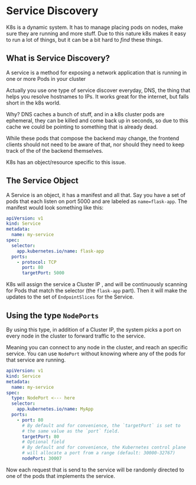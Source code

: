 # Service Discovery

K8s is a dynamic system. It has to manage placing pods on nodes, make sure they
are running and more stuff. Due to this nature k8s makes it easy to run a
lot of things, but it can be a bit hard to _find_ these things.

## What is Service Discovery?

A service is a method for exposing a network application that is running in one
or more Pods in your cluster

Actually you use one type of service discover everyday, DNS, the thing that
helps you resolve hostnames to IPs. It works great for the internet, but falls
short in the k8s world.

Why? DNS caches a bunch of stuff, and in a k8s cluster pods are ephemeral, they
can be killed and come back up in seconds, so due to this cache we could be
pointing to something that is already dead.

While these pods that compose the backend may change, the frontend clients
should not need to be aware of that, nor should they need to keep track of the
of the backend themselves.

K8s has an object/resource specific to this issue.

## The Service Object

A Service is an object, it has a manifest and all that. Say you have a set of
pods that each listen on port 5000 and are labeled as `name=flask-app`. The
manifest would look something like this:

```yaml
apiVersion: v1
kind: Service
metadata:
  name: my-service
spec:
  selector:
    app.kubernetes.io/name: flask-app
  ports:
    - protocol: TCP
      port: 80
      targetPort: 5000
```


K8s will assign the service a Cluster IP , and will be continuously scanning
for Pods that match the selector (the `flask-app` part). Then it will make the
updates to the set of `EndpointSlices` for the Service.

## Using the type `NodePorts`

By using this type, in addition of a Cluster IP, the system picks a port on
every node in the cluster to forward traffic to the service.

Meaning you can connect to any node in the cluster, and reach an specific
service. You can use `NodePort` without knowing where any of the pods for that
service are running.

```yaml
apiVersion: v1
kind: Service
metadata:
  name: my-service
spec:
  type: NodePort <--- here
  selector:
    app.kubernetes.io/name: MyApp
  ports:
    - port: 80
      # By default and for convenience, the `targetPort` is set to
      # the same value as the `port` field.
      targetPort: 80
      # Optional field
      # By default and for convenience, the Kubernetes control plane
      # will allocate a port from a range (default: 30000-32767)
      nodePort: 30007
```

Now each request that is send to the service will be randomly directed to one
of the pods that implements the service.
